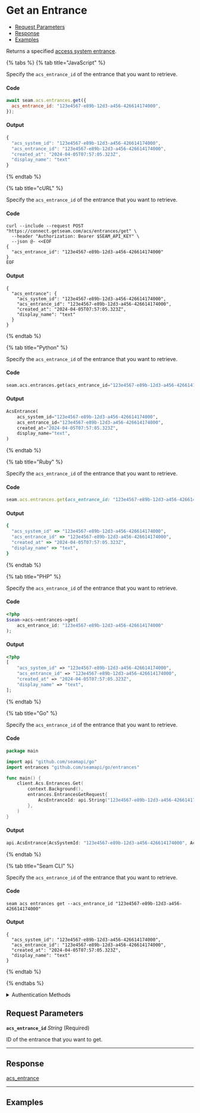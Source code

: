 # Get an Entrance


- [Request Parameters](./#request-parameters)
- [Response](./#response)
- [Examples](./#examples)

Returns a specified [access system entrance](../../../capability-guides/access-systems/retrieving-entrance-details.md).


{% tabs %}
{% tab title="JavaScript" %}

Specify the `acs_entrance_id` of the entrance that you want to retrieve.

#### Code

```javascript
await seam.acs.entrances.get({
  acs_entrance_id: "123e4567-e89b-12d3-a456-426614174000",
});
```

#### Output

```javascript
{
  "acs_system_id": "123e4567-e89b-12d3-a456-426614174000",
  "acs_entrance_id": "123e4567-e89b-12d3-a456-426614174000",
  "created_at": "2024-04-05T07:57:05.323Z",
  "display_name": "text"
}
```
{% endtab %}

{% tab title="cURL" %}

Specify the `acs_entrance_id` of the entrance that you want to retrieve.

#### Code

```curl
curl --include --request POST "https://connect.getseam.com/acs/entrances/get" \
  --header "Authorization: Bearer $SEAM_API_KEY" \
  --json @- <<EOF
{
  "acs_entrance_id": "123e4567-e89b-12d3-a456-426614174000"
}
EOF
```

#### Output

```curl
{
  "acs_entrance": {
    "acs_system_id": "123e4567-e89b-12d3-a456-426614174000",
    "acs_entrance_id": "123e4567-e89b-12d3-a456-426614174000",
    "created_at": "2024-04-05T07:57:05.323Z",
    "display_name": "text"
  }
}
```
{% endtab %}

{% tab title="Python" %}

Specify the `acs_entrance_id` of the entrance that you want to retrieve.

#### Code

```python
seam.acs.entrances.get(acs_entrance_id="123e4567-e89b-12d3-a456-426614174000")
```

#### Output

```python
AcsEntrance(
    acs_system_id="123e4567-e89b-12d3-a456-426614174000",
    acs_entrance_id="123e4567-e89b-12d3-a456-426614174000",
    created_at="2024-04-05T07:57:05.323Z",
    display_name="text",
)
```
{% endtab %}

{% tab title="Ruby" %}

Specify the `acs_entrance_id` of the entrance that you want to retrieve.

#### Code

```ruby
seam.acs.entrances.get(acs_entrance_id: "123e4567-e89b-12d3-a456-426614174000")
```

#### Output

```ruby
{
  "acs_system_id" => "123e4567-e89b-12d3-a456-426614174000",
  "acs_entrance_id" => "123e4567-e89b-12d3-a456-426614174000",
  "created_at" => "2024-04-05T07:57:05.323Z",
  "display_name" => "text",
}
```
{% endtab %}

{% tab title="PHP" %}

Specify the `acs_entrance_id` of the entrance that you want to retrieve.

#### Code

```php
<?php
$seam->acs->entrances->get(
    acs_entrance_id: "123e4567-e89b-12d3-a456-426614174000"
);
```

#### Output

```php
<?php
[
    "acs_system_id" => "123e4567-e89b-12d3-a456-426614174000",
    "acs_entrance_id" => "123e4567-e89b-12d3-a456-426614174000",
    "created_at" => "2024-04-05T07:57:05.323Z",
    "display_name" => "text",
];
```
{% endtab %}

{% tab title="Go" %}

Specify the `acs_entrance_id` of the entrance that you want to retrieve.

#### Code

```go
package main

import api "github.com/seamapi/go"
import entrances "github.com/seamapi/go/entrances"

func main() {
	client.Acs.Entrances.Get(
		context.Background(),
		entrances.EntrancesGetRequest{
			AcsEntranceId: api.String("123e4567-e89b-12d3-a456-426614174000"),
		},
	)
}
```

#### Output

```go
api.AcsEntrance{AcsSystemId: "123e4567-e89b-12d3-a456-426614174000", AcsEntranceId: "123e4567-e89b-12d3-a456-426614174000", CreatedAt: "2024-04-05T07:57:05.323Z", DisplayName: "text"}
```
{% endtab %}

{% tab title="Seam CLI" %}

Specify the `acs_entrance_id` of the entrance that you want to retrieve.

#### Code

```seam_cli
seam acs entrances get --acs_entrance_id "123e4567-e89b-12d3-a456-426614174000"
```

#### Output

```seam_cli
{
  "acs_system_id": "123e4567-e89b-12d3-a456-426614174000",
  "acs_entrance_id": "123e4567-e89b-12d3-a456-426614174000",
  "created_at": "2024-04-05T07:57:05.323Z",
  "display_name": "text"
}
```
{% endtab %}

{% endtabs %}


<details>

<summary>Authentication Methods</summary>

- API key
- Client session token

To learn more, see [Authentication](https://docs.seam.co/latest/api/authentication).
</details>

## Request Parameters

**`acs_entrance_id`** *String* (Required)

ID of the entrance that you want to get.

---


## Response

[acs\_entrance](./)


---

## Examples

